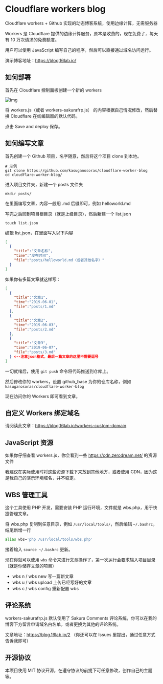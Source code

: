 # Cloudflare workers blog

Cloudflare workers + Github 实现的动态博客系统，使用边缘计算，无需服务器

Workers 是 Cloudflare 提供的边缘计算服务，原本是收费的，现在免费了，每天有 10 万次请求的免费额度。

用户可以使用 JavaScript 编写自己的程序，然后可以直接通过域名访问运行。

演示博客地址：https://blog.16lab.io/

## 如何部署

首先在 Cloudflare 控制面板创建一个新的 workers

![img](https://i.zerodream.net/a89af0dd723f5be7a9d779509f06657f.png)

将 workers.js（或者 workers-sakurafrp.js） 的内容根据自己情况修改，然后替换 Cloudflare 在线编辑器的默认代码。

点击 Save and deploy 保存。

## 如何编写文章

首先创建一个 Github 项目，名字随意，然后将这个项目 clone 到本地。

```
# 示例
git clone https://github.com/kasuganosoras/cloudflare-worker-blog
cd cloudflare-worker-blog/
```

进入项目文件夹，新建一个 posts 文件夹

```
mkdir posts/
```

在里面编写文章，内容一般用 .md 后缀即可，例如 helloworld.md

写完之后回到项目根目录（就是上级目录），然后新建一个 list.json

```
touch list.json
```

编辑 list.json，在里面写入以下内容

```json
[
  {
    "title":"文章名称",
    "time":"发布时间",
    "file":"posts/helloworld.md（或者其他名字）"
  }
]
```

如果你有多篇文章就这样写：

```json
[
  {
    "title":"文章1",
    "time":"2019-06-01",
    "file":"posts/1.md"
  },
  {
    "title":"文章2",
    "time":"2019-06-03",
    "file":"posts/2.md"
  },
  {
    "title":"文章3",
    "time":"2019-06-07",
    "file":"posts/3.md"
  } <--注意json格式，最后一篇文章的这里不需要逗号
]
```

一切就绪后，使用 `git push` 命令将代码推送到仓库上。

然后修改你的 workers，设置 github_base 为你的仓库名称，例如 `kasuganosoras/cloudflare-worker-blog`

现在访问你的 Workers 即可看到文章。

## 自定义 Workers 绑定域名

请阅读此文章：https://blog.16lab.io/workers-custom-domain

## JavaScript 资源

如果你仔细查看 workers.js，你会看到一些 https://cdn.zerodream.net/ 的资源文件

我建议在实际使用时将这些资源下载下来放到其他地方，或者使用 CDN，因为这是我自己的演示环境域名，并不稳定。

## WBS 管理工具

这个工具使用 PHP 开发，需要安装 PHP 运行环境，文件就是 wbs.php，用于快捷管理文章。

将 wbs.php 复制到任意目录，例如 `/usr/local/tools/`，然后编辑 `~/.bashrc`，结尾新增一行

```bash
alias wbs='php /usr/local/tools/wbs.php'
```

接着输入 `source ~/.bashrc` 更新。

现在你就可以使用 `wbs` 命令来进行文章操作了，第一次运行会要求输入项目目录（就是你储存文章的项目）

- wbs n / wbs new 写一篇新文章
- wbs u / wbs upload 上传已经写好的文章
- wbs c / wbs config 重新配置 wbs

## 评论系统

workers-sakurafrp.js 默认使用了 Sakura Comments 评论系统，你可以在我的博客下方留言申请域名白名单，或者更换为其他的评论系统。

文章地址：https://blog.16lab.io/2 （你还可以在 Issues 里提出，通过任意方式告诉我即可）

## 开源协议

本项目使用 MIT 协议开源，在遵守协议的前提下可任意修改，创作自己的主题等。
